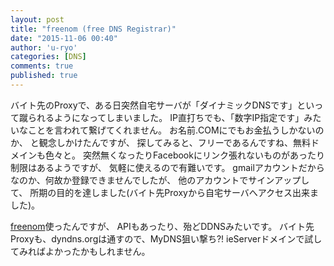 ```yaml
---
layout: post
title: "freenom (free DNS Registrar)"
date: "2015-11-06 00:40"
author: 'u-ryo'
categories: [DNS]
comments: true
published: true
---
```

バイト先のProxyで、ある日突然自宅サーバが「ダイナミックDNSです」といって蹴られるようになってしまいました。
IP直打ちでも、「数字IP指定です」みたいなことを言われて繋げてくれません。
お名前.COMにでもお金払うしかないのか、
と観念しかけたんですが、
探してみると、フリーであるんですね、無料ドメインも色々と。
突然無くなったりFacebookにリンク張れないものがあったり制限はあるようですが、
気軽に使えるので有難いです。
gmailアカウントだからなのか、何故か登録できませんでしたが、
他のアカウントでサインアップして、
所期の目的を達しました(バイト先Proxyから自宅サーバへアクセス出来ました)。

[freenom](http://www.freenom.com/ja/index.html)使ったんですが、
APIもあったり、殆どDDNSみたいです。
バイト先Proxyも、dyndns.orgは通すので、MyDNS狙い撃ち?!
ieServerドメインで試してみればよかったかもしれません。